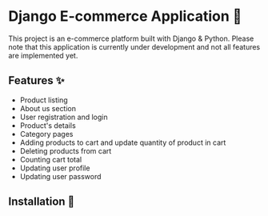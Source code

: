 # Django E-commerce Application 🛒
This project is an e-commerce platform built with Django & Python. Please note that this application is currently under development and not all features are implemented yet.

## Features ✨
- Product listing
- About us section
- User registration and login
- Product's details
- Category pages
- Adding products to cart and update quantity of product in cart
- Deleting products from cart
- Counting cart total
- Updating user profile
- Updating user password

## Installation 🔧
